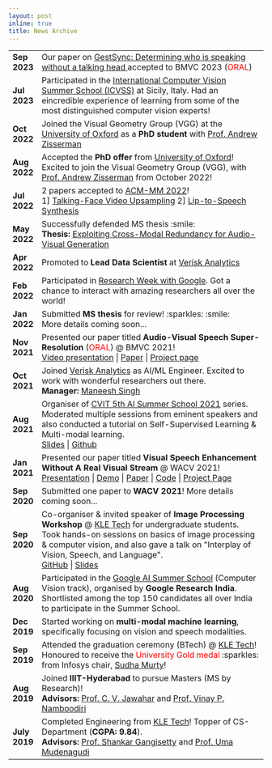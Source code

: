 ```yaml
---
layout: post
inline: true
title: News Archive
---
```


<style>
.table td, .table th {
    font-size: 16px;
}
</style>
<table class="table table-sm table-borderless" >
	<tr>
	  <td style="width: 10%"><b>Sep 2023</b></td>
	  <td> 
	  	Our paper on  <a href="https://www.robots.ox.ac.uk/vgg/research/gestsync/"> GestSync: Determining who is speaking without a talking head </a> accepted to BMVC 2023 (<span style="color:red">ORAL</span>)
	  </td>
	</tr>
	<tr>
	  <td style="width: 10%"><b>Jul 2023</b></td>
	  <td> 
	  	Participated in the <a href="https://iplab.dmi.unict.it/icvss2023/Home"> International Computer Vision Summer School (ICVSS)</a> at Sicily, Italy. Had an eincredible experience of learning from some of the most distinguished computer vision experts!
	  </td>
	</tr>
	<tr>
	  <td style="width: 10%"><b>Oct 2022</b></td>
	  <td> 
	  	Joined the Visual Geometry Group (VGG) at the <a href="https://www.ox.ac.uk">University of Oxford</a> as a <b>PhD student</b> with <a href="https://scholar.google.com/citations?user=UZ5wscMAAAAJ&hl=en">Prof. Andrew Zisserman</a>
	  </td>
	</tr>
	<tr>
	  <td style="width: 10%"><b>Aug 2022</b></td>
	  <td> 
	   Accepted the <b>PhD offer</b> from <a href="https://www.ox.ac.uk">University of Oxford</a>! Excited to join the Visual Geometry Group (VGG), with <a href="https://scholar.google.com/citations?user=UZ5wscMAAAAJ&hl=en">Prof. Andrew Zisserman</a> from October 2022!
	  </td>
	</tr>
	<tr>
	  <td style="width: 10%"><b>Jul 2022</b></td>
	  <td> 
	   2 papers accepted to <a href="https://2022.acmmm.org">ACM-MM 2022</a>!
	   <br> 1] <a href="https://arxiv.org/pdf/2208.08118.pdf">Talking-Face Video Upsampling</a>  2] <a href="https://arxiv.org/pdf/2209.00642.pdf">Lip-to-Speech Synthesis</a> 
	  </td>
	</tr>
	<tr>
	  <td style="width: 10%"><b>May 2022</b></td>
	  <td> 
	   Successfully defended MS thesis :smile: 
	   <br> <b>Thesis:</b> <a href="https://web2py.iiit.ac.in/research_centres/publications/view_publication/mastersthesis/1110">Exploiting Cross-Modal Redundancy for Audio-Visual Generation</a>
	  </td>
	</tr>	
	<tr>
	  <td style="width: 10%"><b>Apr 2022</b></td>
	  <td> 
	   Promoted to <b>Lead Data Scientist</b> at <a href="https://www.verisk.com">Verisk Analytics</a> 
	  </td>
	</tr>
	<tr>
	  <td style="width: 10%"><b>Feb 2022</b></td>
	  <td> 
	   Participated in <a href="https://sites.google.com/view/researchweek2022">Research Week with Google</a>. Got a chance to interact with amazing researchers all over the world!   
	  </td>
	</tr>
	<tr>
	  <td style="width: 10%"><b>Jan 2022</b></td>
	  <td> 
	   Submitted <b>MS thesis</b> for review! :sparkles: :smile: <br> More details coming soon... 
	  </td>
	</tr>
	<tr>
	  <td style="width: 10%"><b>Nov 2021</b></td>
	  <td> 
	   Presented our paper titled <b>Audio-Visual Speech Super-Resolution</b> (<span style="color:red">ORAL</span>) @ BMVC 2021! <br> <a href="https://www.bmvc2021-virtualconference.com/conference/papers/paper_0930.html">Video presentation</a> | <a href="https://www.bmvc2021-virtualconference.com/assets/papers/0930.pdf">Paper</a> | <a href="http://cvit.iiit.ac.in/research/projects/cvit-projects/audio-visual-speech-super-resolution">Project page</a>
	  </td>
	</tr>
	<tr>
	  <td style="width: 10%"><b>Oct 2021</b></td>
	  <td> 
	   Joined <a href="https://www.verisk.com">Verisk Analytics</a> as AI/ML Engineer. Excited to work with wonderful researchers out there. <br> <b>Manager:</b> <a href="https://www.linkedin.com/in/maneesh-singh-3523ab9/">Maneesh Singh</a>
	  </td>
	</tr>
	<tr>
	  <td style="width: 10%"><b>Aug 2021</b></td>
	  <td> 
	   Organiser of <a href="https://cvit.iiit.ac.in/summerschool2021/">CVIT 5th AI Summer School 2021</a> series. Moderated multiple sessions from eminent speakers and also conducted a tutorial on Self-Supervised Learning & Multi-modal learning. <br> <a href="https://docs.google.com/presentation/d/1YAoy8iISkiuowsmBgpC2W5LQxbQzYwnB/edit?usp=sharing&ouid=108208070141440931374&rtpof=true&sd=true">Slides</a> | <a href="https://github.com/Sindhu-Hegde/speaker-separation">Github</a>
	  </td>
	</tr>
	<tr>
	  <td style="width: 10%"><b>Jan 2021</b></td>
	  <td> 
	   Presented our paper titled <b>Visual Speech Enhancement Without A Real Visual Stream</b> @ WACV 2021! 
	   <br> <a href="https://www.youtube.com/watch?v=Dqx6d-XdQCI">Presentation</a> | <a href="https://www.youtube.com/watch?v=y_oP9t7WEn4">Demo</a> | <a href="https://openaccess.thecvf.com/content/WACV2021/papers/Hegde_Visual_Speech_Enhancement_Without_a_Real_Visual_Stream_WACV_2021_paper.pdf">Paper</a> | <a href="https://github.com/Sindhu-Hegde/pseudo-visual-speech-denoising">Code</a> | <a href="http://cvit.iiit.ac.in/research/projects/cvit-projects/visual-speech-enhancement-without-a-real-visual-stream">Project Page</a>
	  </td>
	</tr>
	<tr>
	  <td style="width: 10%"><b>Sep 2020</b></td>
	  <td> 
	   Submitted one paper to <b>WACV 2021</b>! More details coming soon... 
	  </td>
	</tr>
	<tr>
	  <td style="width: 10%"><b>Sep 2020</b></td>
	  <td> 
	   Co-organiser & invited speaker of <b>Image Processing Workshop</b> @ <a href="https://www.kletech.ac.in">KLE Tech</a> for undergraduate students. Took hands-on sessions on basics of image processing & computer vision, and also gave a talk on "Interplay of Vision, Speech, and Language".
	   <br> <a href="https://github.com/Sindhu-Hegde/image_processing_workshop_kletech">GitHub</a> | <a href="https://docs.google.com/presentation/d/133hVEDSCHAGKx3_Ra8BDi1LzTPSNSe1krJrC1NxBv3A/edit?usp=sharing">Slides</a>
	  </td>
	</tr>
	<tr>
	  <td style="width: 10%"><b>Aug 2020</b></td>
	  <td> 
	   Participated in the <a href="https://sites.google.com/view/aisummerschool2020/home">Google AI Summer School</a> (Computer Vision track), organised by <b>Google Research India</b>. Shortlisted among the top 150 candidates all over India to participate in the Summer School.
	  </td>
	</tr>
	<tr>
	  <td style="width: 10%"><b>Dec 2019</b></td>
	  <td> 
	   Started working on <b>multi-modal machine learning</b>, specifically focusing on vision and speech modalities.
	  </td>
	</tr>
	<tr>
	  <td style="width: 10%"><b>Sep 2019</b></td>
	  <td> 
	   Attended the graduation ceremony (BTech) @ <a href="https://www.kletech.ac.in">KLE Tech</a>! Honoured to receive the <span style="color:red">University Gold medal</span> :sparkles: from Infosys chair, <a href="https://en.wikipedia.org/wiki/Sudha_Murty">Sudha Murty</a>!
	  </td>
	</tr>
	<tr>
	  <td style="width: 10%"><b>Aug 2019</b></td>
	  <td> 
	   Joined <b>IIIT-Hyderabad</b> to pursue Masters (MS by Research)! 
	   <br><b>Advisors:</b> <a href="https://faculty.iiit.ac.in/~jawahar/index.html">Prof. C. V. Jawahar</a> and <a href="https://vinaypn.github.io">Prof. Vinay P. Namboodiri</a>  
	  </td>
	</tr>
	<tr>
	  <td style="width: 10%"><b>July 2019</b></td>
	  <td> 
	   Completed Engineering from <a href="https://www.kletech.ac.in">KLE Tech</a>! Topper of CS-Department (<b>CGPA: 9.84</b>). 
	   <br><b>Advisors:</b> <a href="https://sites.google.com/site/shankarsetty/home">Prof. Shankar Gangisetty</a> and <a href="https://scholar.google.co.in/citations?user=xBaqwmkAAAAJ&hl=en">Prof. Uma Mudenagudi</a>
	  </td>
	</tr>

</table>